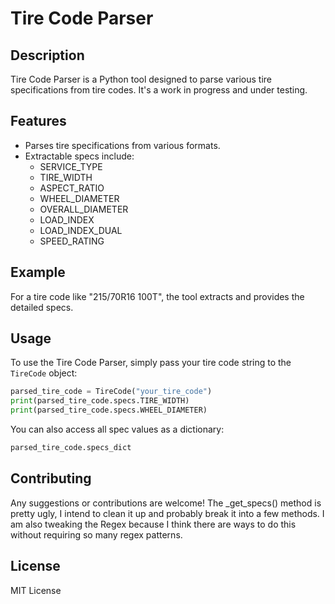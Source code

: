 # Tire Code Parser

## Description
Tire Code Parser is a Python tool designed to parse various tire specifications from tire codes. It's a work in progress and under testing.

## Features
- Parses tire specifications from various formats.
- Extractable specs include:
  - SERVICE_TYPE
  - TIRE_WIDTH
  - ASPECT_RATIO
  - WHEEL_DIAMETER
  - OVERALL_DIAMETER
  - LOAD_INDEX
  - LOAD_INDEX_DUAL
  - SPEED_RATING

## Example
For a tire code like "215/70R16 100T", the tool extracts and provides the detailed specs.

## Usage
To use the Tire Code Parser, simply pass your tire code string to the `TireCode` object:

```python
parsed_tire_code = TireCode("your_tire_code")
print(parsed_tire_code.specs.TIRE_WIDTH)
print(parsed_tire_code.specs.WHEEL_DIAMETER)
```

You can also access all spec values as a dictionary:

```python
parsed_tire_code.specs_dict
```

## Contributing
Any suggestions or contributions are welcome! 
The _get_specs() method is pretty ugly, I intend to clean it up and probably break it into a few methods.
I am also tweaking the Regex because I think there are ways to do this without requiring so many regex patterns.

## License
MIT License
